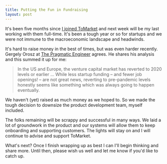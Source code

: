 ```yaml
---
title: Putting the Fun in Fundraising
layout: post
---
```


It's been five months since [I joined ToMarket](https://devin.reams.me/2023/going-tomarket/) and next week will be my last working with them full-time. It's been a tough year or so for startups and we were not immune to the macroeconomic landscape and headwinds. 

It's hard to raise money in the best of times, but was even harder recently. Gergely Orosz at [The Pragmatic Engineer](https://newsletter.pragmaticengineer.com/p/the-scoop-45) agrees. He shares his analysis and this summed it up for me:

>In the US and Europe, the venture capital market has reverted to 2020 levels or earlier ... While less startup funding – and fewer job openings! – are not great news, reverting to pre-pandemic levels honestly seems like something which was always going to happen eventually.

We haven't (yet) raised as much money as we hoped to. So we made the tough decision to downsize the product development team, myself included.

The folks remaining will be scrappy and successful in many ways. We laid a lot of groundwork in the product and our systems will allow them to keep onboarding and supporting customers. The lights will stay on and I will continue to advise and support ToMarket.

What's next? Once I finish wrapping up as best I can I'll begin thinking and share more. Until then, please wish us well and let me know if you'd like to catch up.

